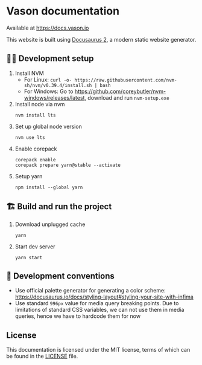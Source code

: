 # Vason documentation

Available at https://docs.vason.io

This website is built using [Docusaurus 2](https://docusaurus.io/), a modern static website
generator.

## 👨‍💻 Development setup

1. Install NVM
   - For Linux: `curl -o- https://raw.githubusercontent.com/nvm-sh/nvm/v0.39.4/install.sh | bash`
   - For Windows: Go to https://github.com/coreybutler/nvm-windows/releases/latest, download and
     run `nvm-setup.exe`
2. Install node via nvm
   ```shell
   nvm install lts
   ```
3. Set up global node version
   ```shell
   nvm use lts
   ```
4. Enable corepack
   ```shell
   corepack enable
   corepack prepare yarn@stable --activate
   ```
5. Setup yarn
   ```shell
   npm install --global yarn
   ```

## 🏗️ Build and run the project

1. Download unplugged cache
   ```shell
   yarn
   ```
2. Start dev server
   ```shell
   yarn start
   ```

## 📄 Development conventions

- Use official palette generator for generating a color
  scheme: https://docusaurus.io/docs/styling-layout#styling-your-site-with-infima
- Use standard `996px` value for media query breaking points. Due to limitations of standard CSS variables, we can not
  use them in media queries, hence we have to hardcode them for now

## License

This documentation is licensed under the MIT license, terms of which can be found in
the [LICENSE](LICENSE) file.
